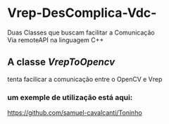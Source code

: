 # Vrep-DesComplica-Vdc-

Duas Classes que buscam facilitar a Comunicação  
Via remoteAPI na linguagem C++

## A classe *VrepToOpencv*
tenta facilicar a comunicação entre o OpenCV e Vrep

### um exemple de utilização está aqui:  
https://github.com/samuel-cavalcanti/Toninho


 
 
